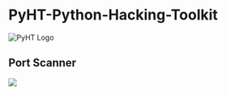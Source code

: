 # PyHT-Python-Hacking-Toolkit

![PyHT Logo](https://github.com/user-attachments/assets/bf1f9276-476e-4aab-964d-1eb864cb3676)

## Port Scanner

[![](https://github.com/user-attachments/assets/92c4eef2-0d6b-4b04-a6d0-fbac57f0f714)](https://youtu.be/cpU3s4uIS5k)
